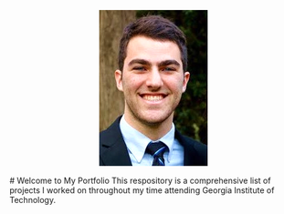 <p align="center">
  <img src="Pro pic.png" />
</p>
# Welcome to My Portfolio
This respository is a comprehensive list of projects I worked on throughout my time attending Georgia Institute of Technology. 
